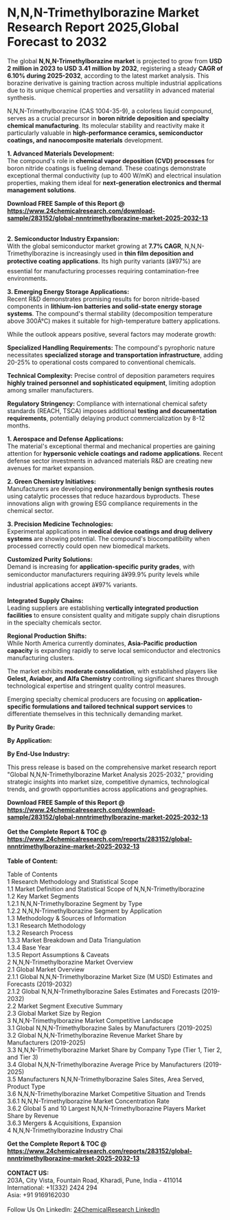 <h1>N,N,N-Trimethylborazine Market Research Report 2025,Global Forecast to 2032</h1><p>The global <strong>N,N,N-Trimethylborazine market</strong> is projected to grow from <strong>USD 2 million in 2023 to USD 3.41 million by 2032</strong>, registering a steady <strong>CAGR of 6.10% during 2025-2032</strong>, according to the latest market analysis. This borazine derivative is gaining traction across multiple industrial applications due to its unique chemical properties and versatility in advanced material synthesis.</p><p>N,N,N-Trimethylborazine (CAS 1004-35-9), a colorless liquid compound, serves as a crucial precursor in <strong>boron nitride deposition and specialty chemical manufacturing</strong>. Its molecular stability and reactivity make it particularly valuable in <strong>high-performance ceramics, semiconductor coatings, and nanocomposite materials</strong> development.</p><p><strong>1. Advanced Materials Development:</strong><br>
The compound's role in <strong>chemical vapor deposition (CVD) processes</strong> for boron nitride coatings is fueling demand. These coatings demonstrate exceptional thermal conductivity (up to 400 W/mK) and electrical insulation properties, making them ideal for <strong>next-generation electronics and thermal management solutions</strong>.</p><div><b>Download FREE Sample of this Report @ 
            <a href="https://www.24chemicalresearch.com/download-sample/283152/global-nnntrimethylborazine-market-2025-2032-13">
            https://www.24chemicalresearch.com/download-sample/283152/global-nnntrimethylborazine-market-2025-2032-13</a></b></div><br><p><strong>2. Semiconductor Industry Expansion:</strong><br>
With the global semiconductor market growing at <strong>7.7% CAGR</strong>, N,N,N-Trimethylborazine is increasingly used in <strong>thin film deposition and protective coating applications</strong>. Its high purity variants (â¥97%) are essential for manufacturing processes requiring contamination-free environments.</p><p><strong>3. Emerging Energy Storage Applications:</strong><br>
Recent R&amp;D demonstrates promising results for boron nitride-based components in <strong>lithium-ion batteries and solid-state energy storage systems</strong>. The compound's thermal stability (decomposition temperature above 300Â°C) makes it suitable for high-temperature battery applications.</p><p>While the outlook appears positive, several factors may moderate growth:</p><p><strong>Specialized Handling Requirements:</strong> The compound's pyrophoric nature necessitates <strong>specialized storage and transportation infrastructure</strong>, adding 20-25% to operational costs compared to conventional chemicals.</p><p><strong>Technical Complexity:</strong> Precise control of deposition parameters requires <strong>highly trained personnel and sophisticated equipment</strong>, limiting adoption among smaller manufacturers.</p><p><strong>Regulatory Stringency:</strong> Compliance with international chemical safety standards (REACH, TSCA) imposes additional <strong>testing and documentation requirements</strong>, potentially delaying product commercialization by 8-12 months.</p><p><strong>1. Aerospace and Defense Applications:</strong><br>
The material's exceptional thermal and mechanical properties are gaining attention for <strong>hypersonic vehicle coatings and radome applications</strong>. Recent defense sector investments in advanced materials R&amp;D are creating new avenues for market expansion.</p><p><strong>2. Green Chemistry Initiatives:</strong><br>
Manufacturers are developing <strong>environmentally benign synthesis routes</strong> using catalytic processes that reduce hazardous byproducts. These innovations align with growing ESG compliance requirements in the chemical sector.</p><p><strong>3. Precision Medicine Technologies:</strong><br>
Experimental applications in <strong>medical device coatings and drug delivery systems</strong> are showing potential. The compound's biocompatibility when processed correctly could open new biomedical markets.</p><p><strong>Customized Purity Solutions:</strong><br>
    Demand is increasing for <strong>application-specific purity grades</strong>, with semiconductor manufacturers requiring â¥99.9% purity levels while industrial applications accept â¥97% variants.</p><p><strong>Integrated Supply Chains:</strong><br>
    Leading suppliers are establishing <strong>vertically integrated production facilities</strong> to ensure consistent quality and mitigate supply chain disruptions in the specialty chemicals sector.</p><p><strong>Regional Production Shifts:</strong><br>
    While North America currently dominates, <strong>Asia-Pacific production capacity</strong> is expanding rapidly to serve local semiconductor and electronics manufacturing clusters.</p><p>The market exhibits <strong>moderate consolidation</strong>, with established players like <strong>Gelest, Aviabor, and Alfa Chemistry</strong> controlling significant shares through technological expertise and stringent quality control measures.</p><p>Emerging specialty chemical producers are focusing on <strong>application-specific formulations and tailored technical support services</strong> to differentiate themselves in this technically demanding market.</p><p><strong>By Purity Grade:</strong></p><p><strong>By Application:</strong></p><p><strong>By End-Use Industry:</strong></p><p>This press release is based on the comprehensive market research report "Global N,N,N-Trimethylborazine Market Analysis 2025-2032," providing strategic insights into market size, competitive dynamics, technological trends, and growth opportunities across applications and geographies.</p><div><b>Download FREE Sample of this Report @ 
            <a href="https://www.24chemicalresearch.com/download-sample/283152/global-nnntrimethylborazine-market-2025-2032-13">
            https://www.24chemicalresearch.com/download-sample/283152/global-nnntrimethylborazine-market-2025-2032-13</a></b></div><br><div><b>Get the Complete Report & TOC @ 
            <a href="https://www.24chemicalresearch.com/reports/283152/global-nnntrimethylborazine-market-2025-2032-13">
            https://www.24chemicalresearch.com/reports/283152/global-nnntrimethylborazine-market-2025-2032-13</a></b></div><br>
            <b>Table of Content:</b><p>Table of Contents<br />
1 Research Methodology and Statistical Scope<br />
1.1 Market Definition and Statistical Scope of N,N,N-Trimethylborazine<br />
1.2 Key Market Segments<br />
1.2.1 N,N,N-Trimethylborazine Segment by Type<br />
1.2.2 N,N,N-Trimethylborazine Segment by Application<br />
1.3 Methodology & Sources of Information<br />
1.3.1 Research Methodology<br />
1.3.2 Research Process<br />
1.3.3 Market Breakdown and Data Triangulation<br />
1.3.4 Base Year<br />
1.3.5 Report Assumptions & Caveats<br />
2 N,N,N-Trimethylborazine Market Overview<br />
2.1 Global Market Overview<br />
2.1.1 Global N,N,N-Trimethylborazine Market Size (M USD) Estimates and Forecasts (2019-2032)<br />
2.1.2 Global N,N,N-Trimethylborazine Sales Estimates and Forecasts (2019-2032)<br />
2.2 Market Segment Executive Summary<br />
2.3 Global Market Size by Region<br />
3 N,N,N-Trimethylborazine Market Competitive Landscape<br />
3.1 Global N,N,N-Trimethylborazine Sales by Manufacturers (2019-2025)<br />
3.2 Global N,N,N-Trimethylborazine Revenue Market Share by Manufacturers (2019-2025)<br />
3.3 N,N,N-Trimethylborazine Market Share by Company Type (Tier 1, Tier 2, and Tier 3)<br />
3.4 Global N,N,N-Trimethylborazine Average Price by Manufacturers (2019-2025)<br />
3.5 Manufacturers N,N,N-Trimethylborazine Sales Sites, Area Served, Product Type<br />
3.6 N,N,N-Trimethylborazine Market Competitive Situation and Trends<br />
3.6.1 N,N,N-Trimethylborazine Market Concentration Rate<br />
3.6.2 Global 5 and 10 Largest N,N,N-Trimethylborazine Players Market Share by Revenue<br />
3.6.3 Mergers & Acquisitions, Expansion<br />
4 N,N,N-Trimethylborazine Industry Chai</p><div><b>Get the Complete Report & TOC @ 
            <a href="https://www.24chemicalresearch.com/reports/283152/global-nnntrimethylborazine-market-2025-2032-13">
            https://www.24chemicalresearch.com/reports/283152/global-nnntrimethylborazine-market-2025-2032-13</a></b></div><br><b>CONTACT US:</b><br>
            203A, City Vista, Fountain Road, Kharadi, Pune, India - 411014<br>
            International: +1(332) 2424 294<br>
            Asia: +91 9169162030 <br><br>
            Follow Us On LinkedIn: <a href="https://www.linkedin.com/company/24chemicalresearch/">24ChemicalResearch LinkedIn</a>